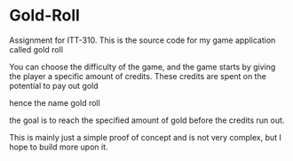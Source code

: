 # Gold-Roll
Assignment for ITT-310. This is the source code for my game application called gold roll

You can choose the difficulty of the game, and the game starts by giving the player a specific amount of credits. 
These credits are spent on the potential to pay out gold

hence the name gold roll

the goal is to reach the specified amount of gold before the credits run out. 

This is mainly just a simple proof of concept and is not very complex, but I hope to build more upon it.

